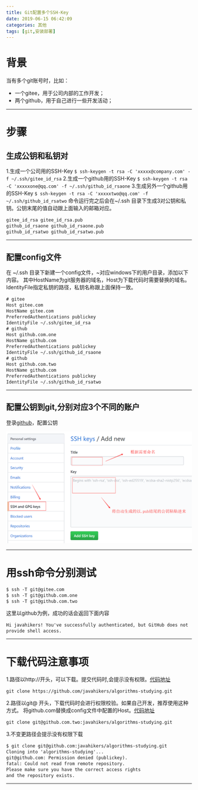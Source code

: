 ```yaml
---
title: Git配置多个SSH-Key
date: 2019-06-15 06:42:09
categories: 其他
tags: [git,安装部署]
---
```


# 背景
当有多个git账号时，比如：
+ 一个gitee，用于公司内部的工作开发；
+ 两个github，用于自己进行一些开发活动；

***
# 步骤
## 生成公钥和私钥对
1.生成一个公司用的SSH-Key
`$ ssh-keygen -t rsa -C 'xxxxx@company.com' -f ~/.ssh/gitee_id_rsa`
2.生成一个github用的SSH-Key
`$ ssh-keygen -t rsa -C 'xxxxxone@qq.com' -f ~/.ssh/github_id_rsaone`
3.生成另外一个github用的SSH-Key
`$ ssh-keygen -t rsa -C 'xxxxxtwo@qq.com' -f ~/.ssh/github_id_rsatwo`
命令运行完之后会在~/.ssh 目录下生成3对公钥和私钥。公钥末尾的值自动跟上面输入的邮箱对应。

    gitee_id_rsa gitee_id_rsa.pub
    github_id_rsaone github_id_rsaone.pub
    github_id_rsatwo github_id_rsatwo.pub

***
## 配置config文件
在 ~/.ssh 目录下新建一个config文件，~对应windows下的用户目录，添加以下内容。
其中HostName为git服务器的域名，Host为下载代码时需要替换的域名。IdentityFile指定私钥的路径，私钥名称跟上面保持一致。

    # gitee
    Host gitee.com
    HostName gitee.com
    PreferredAuthentications publickey
    IdentityFile ~/.ssh/gitee_id_rsa
    # github
    Host github.com.one
    HostName github.com
    PreferredAuthentications publickey
    IdentityFile ~/.ssh/github_id_rsaone
    # github
    Host github.com.two
    HostName github.com
    PreferredAuthentications publickey
    IdentityFile ~/.ssh/github_id_rsatwo

***
## 配置公钥到git,分别对应3个不同的账户
登录[github](https://github.com/ "github的网址")，配置公钥
<div align="center">
<img src="Git配置多个SSH-Key/01.png" alt="不好啦，图片不见啦~~" title="每天进步一点点"/>
</div>

***
# 用ssh命令分别测试

    $ ssh -T git@gitee.com
    $ ssh -T git@github.com.one
    $ ssh -T git@github.com.two
这里以github为例，成功的话会返回下面内容

    Hi javahikers! You've successfully authenticated, but GitHub does not provide shell access.

***
# 下载代码注意事项
1.路径以http://开头，可以下载。提交代码时,会提示没有权限。[代码地址](https://github.com/javahikers/algorithms-studying)

    git clone https://github.com/javahikers/algorithms-studying.git

2.路径以git@ 开头，下载代码时会进行权限校验。如果自己开发，推荐使用这种方式。
将github.com替换成config文件中配置的Host。[代码地址](https://github.com/javahikers/algorithms-studying)

    git clone git@github.com.two:javahikers/algorithms-studying.git

3.不变更路径会提示没有权限下载

    $ git clone git@github.com:javahikers/algorithms-studying.git
    Cloning into 'algorithms-studying'...
    git@github.com: Permission denied (publickey).
    fatal: Could not read from remote repository.
    Please make sure you have the correct access rights
    and the repository exists.

***
